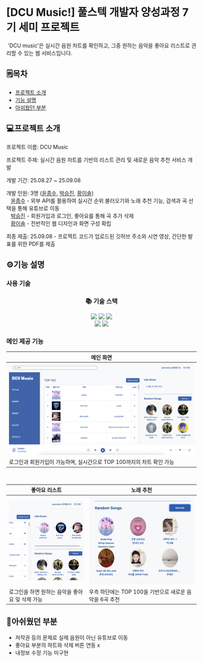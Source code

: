 # [DCU Music!] 풀스텍 개발자 양성과정 7기 세미 프로젝트
&nbsp;'DCU music'은 실시간 음원 차트를 확인하고, 그중 원하는 음악을 좋아요 리스트로 관리할 수 있는 웹 서비스입니다.


## 🗒️목차
- [프로젝트 소개](#프로젝트-소개)
- [기능 설명](#기능-설명)
- [아쉬웠던 부분](#아쉬웠던-부분)


## 💻프로젝트 소개
프로젝트 이름: DCU Music

프로젝트 주제: 실시간 음원 차트를 기반의 리스트 관리 및 새로운 음악 추천 서비스 개발

개발 기간: 25.08.27 ~ 25.09.08

개발 인원: 3명 ([윤종수], [박승진], [황이솔])<br/>
 &nbsp;&nbsp; [윤종수] - 외부 API를 활용하여 실시간 순위 불러오기와 노래 추천 기능, 검색과 곡 선택을 통해 유튜브로 이동<br/>
 &nbsp;&nbsp; [박승진] - 회원가입과 로그인, 좋아요를 통해 곡 추가 삭제<br/>
 &nbsp;&nbsp; [황이솔] - 전반적인 웹 디자인과 화면 구성 확립

최종 제출: 25.09.08 - 프로젝트 코드가 업로드된 깃허브 주소와 시연 영상, 간단한 발표를 위한 PDF를 제출


## ⚙️기능 설명
### 사용 기술
<div align=center><h3>📚 기술 스택</h3></div>
<div align=center> 
  <img src="https://img.shields.io/badge/react-61DAFB?style=for-the-badge&logo=react&logoColor=black"> 
  <img src="https://img.shields.io/badge/javascript-F7DF1E?style=for-the-badge&logo=javascript&logoColor=black"> 
  <img src="https://img.shields.io/badge/mysql-4479A1?style=for-the-badge&logo=mysql&logoColor=white"> 
  <br>
  <img src="https://img.shields.io/badge/github-181717?style=for-the-badge&logo=github&logoColor=white">
  <img src="https://img.shields.io/badge/git-F05032?style=for-the-badge&logo=git&logoColor=white">
</div>

### 메인 제공 기능

|메인 화면|
|------|
|<img src="https://github.com/jamonda1/semiProject/blob/main/images/home.png?raw=true" />|
|로그인과 회원가입이 가능하며, 실시간으로 TOP 100까지의 차트 확인 가능|
<br/>

|좋아요 리스트|노래 추천|
|------|------|
|<img src="https://github.com/jamonda1/semiProject/blob/main/images/like.png?raw=true" width="400" />|<img src="https://github.com/jamonda1/semiProject/blob/main/images/recommend.png?raw=true" />|
|로그인을 하면 원하는 음악을 좋아요 및 삭제 가능|우측 하단에는 TOP 100을 기반으로 새로운 음악을 6곡 추천|


## 🔧아쉬웠던 부분
- 저작권 등의 문제로 실제 음원이 아닌 유튜브로 이동
- 좋아요 부분의 하트와 삭제 버튼 연동 x
- 내정보 수정 기능 미구현


[박승진]: <https://github.com/jamonda1>
[윤종수]: <https://github.com/PongPong2>
[황이솔]: <https://github.com/yisol03>
